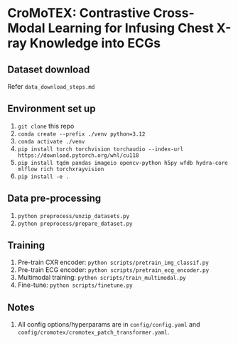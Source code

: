# CroMoTEX: Contrastive Cross-Modal Learning for Infusing Chest X-ray Knowledge into ECGs


## Dataset download
Refer `data_download_steps.md`

## Environment set up
1. `git clone` this repo
1. `conda create --prefix ./venv python=3.12`
1. `conda activate ./venv`
1. `pip install torch torchvision torchaudio --index-url https://download.pytorch.org/whl/cu118`
1. `pip install tqdm pandas imageio opencv-python h5py wfdb hydra-core mlflow rich torchxrayvision`
1. `pip install -e .`

## Data pre-processing
1. `python preprocess/unzip_datasets.py`
1. `python preprocess/prepare_dataset.py`

## Training
1. Pre-train CXR encoder: `python scripts/pretrain_img_classif.py`
2. Pre-train ECG encoder: `python scripts/pretrain_ecg_encoder.py`
3. Multimodal training: `python scripts/train_multimodal.py`
4. Fine-tune: `python scripts/finetune.py`

## Notes
1. All config options/hyperparams are in `config/config.yaml` and `config/cromotex/cromotex_patch_transformer.yaml`.
